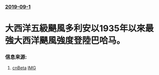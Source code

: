 ### [2019-09-1](/news/2019/09/1/index.md)

##### 
# 大西洋五級颶風多利安以1935年以來最強大西洋颶風強度登陸巴哈马。 




### 信息来源:

1. [cnBeta](https://www.cnbeta.com/articles/tech/884679.htm) [IMG](https://static.cnbetacdn.com/article/2019/0902/f0e0f43c2e06a26.png)
